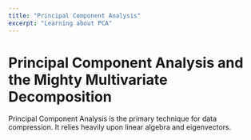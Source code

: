 ```yaml
---
title: "Principal Component Analysis"
excerpt: "Learning about PCA"
---
```


# Principal Component Analysis and the Mighty Multivariate Decomposition

Principal Component Analysis is the primary technique for data compression. It relies heavily upon linear algebra and eigenvectors.
